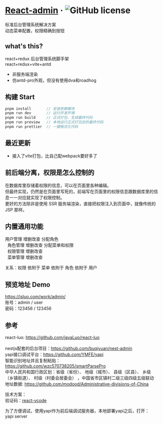 # [React-admin](https://github.com/javaLuo/react-admin/) &middot; ![GitHub license](https://img.shields.io/badge/license-MIT-blue.svg)

标准后台管理系统解决方案<br/>
动态菜单配置，权限精确到按钮<br/>

## what's this?

react+redux 后台管理系统脚手架<br/>
react+redux+vite+antd

<ul>
 <li>非服务端渲染</li>
 <li>仿antd-pro外观，但没有使用dva和roadhog</li>
</ul>

## 构建 Start

```javascript
pnpm install       // 安装依赖模块
pnpm run dev       // 运行开发环境
pnpm run build     // 正式打包，生成最终代码
pnpm run preview   // 本地运行正式打包后的最终代码
pnpm run prettier  // 一键格式化代码
```

## 最近更新

- 接入了vite打包，比自己配webpack要好多了

## 前后端分离，权限是怎么控制的

在数据库里存储着权限的信息，可以在页面里各种编辑。<br/>
但最终实现，仍然是在页面里写死的，前端写在页面里的权限信息跟数据库里的信息一一对应就实现了权限控制。<br/>
更好的方法除非是使用 SSR 服务端渲染，直接把权限注入到页面中，就像传统的 JSP 那样。

## 内置通用功能

用户管理 增删改查 分配角色<br/>
  角色管理 增删改查 分配菜单和权限<br/>
  权限管理 增删改查<br/>
  菜单管理 增删改查<br/>

关系：权限 依附于 菜单 依附于 角色 依附于 用户

## 预览地址 Demo

https://isluo.com/work/admin/ <br/>
账号：admin / user<br/>
密码：123456 / 123456

## 参考

react-luo: https://github.com/javaLuo/react-luo <br/>  
nestjs配套的后台项目：https://github.com/buqiyuan/nest-admin   
yapi接口调试平台：https://github.com/YMFE/yapi   
智能识别地址并且复制粘贴：https://github.com/wzc570738205/smartParsePro    
中华人民共和国行政区划：省级（省份）、 地级（城市）、 县级（区县）、 乡级（乡镇街道）、 村级（村委会居委会） ，中国省市区镇村二级三级四级五级联动地址数据: https://github.com/modood/Administrative-divisions-of-China

技术方案：    
验证码：[react-vcode](https://github.com/javaLuo/react-vcode#readme)

为了方便调试，使用yapi作为前后端调试服务器，本地部署yapi之后，打开：   
yapi server 
